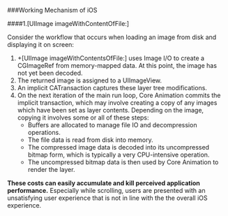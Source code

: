 ###Working Mechanism of iOS

####1.[UIImage imageWithContentOfFile:]

Consider the workflow that occurs when loading an image from disk and displaying it on screen:

1. +[UIImage imageWithContentsOfFile:] uses Image I/O to create a CGImageRef from memory-mapped data. At this point, the image has not yet been decoded.
2. The returned image is assigned to a UIImageView.
3. An implicit CATransaction captures these layer tree modifications.
4. On the next iteration of the main run loop, Core Animation commits the implicit transaction, which may involve creating a copy of any images which have been set as layer contents. Depending on the image, copying it involves some or all of these steps:
	- Buffers are allocated to manage file IO and decompression operations.
	- The file data is read from disk into memory.
	- The compressed image data is decoded into its uncompressed bitmap form, which is typically a very CPU-intensive operation.
	- The uncompressed bitmap data is then used by Core Animation to render the layer.

**These costs can easily accumulate and kill perceived application performance.** Especially while scrolling, users are presented with an unsatisfying user experience that is not in line with the the overall iOS experience.